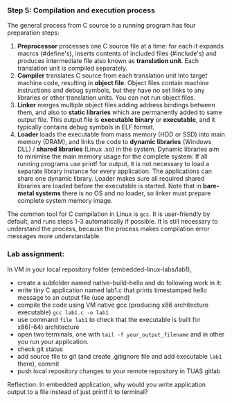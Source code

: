 ### Step 5: Compilation and execution process

The general process from C source to a running program has four preparation steps:
1. <b>Preprocessor</b> processes one C source file at a time: for each it expands macros (#define's), inserts contents of included files (#include's) and produces intermediate file also known as <b>translation unit</b>. Each translation unit is compiled separately.
2. <b>Compiler</b> translates C source from each translation unit into target machine code, resulting in <b>object file</b>. Object files contain machine instructions and debug symbols, but they have no set links to any libraries or other translation units. You can not run object files.
3. <b>Linker</b> merges multiple object files adding address bindings between them, and also to <b>static libraries</b> which are permanently added to same output file. This output file is <b>executable binary</b> or <b>executable</b>, and it typically contains debug symbols in ELF format.
4. <b>Loader</b> loads the executable from mass memory (HDD or SSD) into main memory (DRAM), and links the code to <b>dynamic libraries</b> (Windows DLL) / <b>shared libraries</b> (Linux .so) in the system. Dynamic libraries aim to minimise the main memory usage for the complete system: If all running programs use printf for output, it is not necessary to load a separate library instance for every application. The applications can share one dynamic library. Loader makes sure all required shared libraries are loaded before the executable is started. Note that in <b>bare-metal systems</b> there is no OS and no loader, so linker must prepare complete system memory image.

The common tool for C compilation in Linux is `gcc`. It is user-friendly by default, and runs steps 1-3 automatically if possible. It is still necessary to understand the process, because the process makes compilation error messages more understandable.

### Lab assignment:

In VM in your local repository folder (embedded-linux-labs/lab1),
- create a subfolder named native-build-hello and do following work in it:
- write tiny C application named lab1.c that prints timestamped hello message to an output file (use append)
- compile the code using VM native gcc (producing x86 architecture executable) `gcc lab1.c -o lab1`
- use command `file lab1` to check that the executable is built for x86(-64) architecture
- open two terminals, one with `tail -f your_output_filename` and in other you run your application.
- check git status
- add source file to git (and create .gitignore file and add executable `lab1` there), commit
- push local repository changes to your remote repository in TUAS gitlab 

Reflection: In embedded application, why would you write application output to a file instead of just printf it to terminal?
